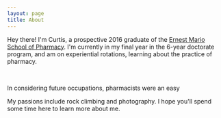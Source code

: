 ```yaml
---
layout: page
title: About
---
```


Hey there! I'm Curtis, a prospective 2016 graduate of the [Ernest Mario School of Pharmacy](http://pharmacy.rutgers.edu). I'm currently in my final year in the 6-year doctorate program, and am on experiential rotations, learning  about the practice of pharmacy.

<br>
  
In considering future occupations, pharmacists were an easy 


My passions include rock climbing and photography.
I hope you'll spend some time here to learn more about me.